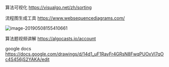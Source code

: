 算法可视化
https://visualgo.net/zh/sorting







流程图生成工具
https://www.websequencediagrams.com/



![image-20190508155410661](https://ws3.sinaimg.cn/large/006tNc79ly1g2tyo3zw67j31m80u0qh9.jpg)



算法题视频讲解
https://algocasts.io/account


google docs
https://docs.google.com/drawings/d/14d1_uF1RayFr4GRsN8FwqPUOxVl7qOc4S456jS2YAKA/edit